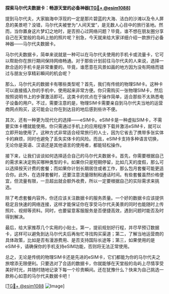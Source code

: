 **探索马尔代夫数据卡：畅游天堂的必备神器[[TG💪+ @esim1088](https://t.me/s/esim1088)]**

提到马尔代夫，大家脑海中浮现的一定是那片碧蓝的大海、洁白的沙滩以及令人屏息的美景吧？没错，马尔代夫被誉为“人间天堂”，是无数人心目中的旅行圣地。然而，当你置身这片梦幻之地时，是否担心过网络问题？毕竟，谁不想在朋友圈分享自己在天堂般的岛屿上拍的照片呢？别急，今天就来给大家详细介绍一款旅行必备神器——马尔代夫数据卡。

马尔代夫数据卡，简单来说就是一种可以在马尔代夫使用的手机卡或流量卡，它可以帮助你在旅行期间保持网络畅通。对于那些计划前往马尔代夫的人来说，选择一款合适的手机卡是非常重要的。毕竟，谁愿意在风景如画的地方因为没有网络而错过与朋友分享精彩瞬间的机会呢？

那么，马尔代夫的数据卡有哪些类型呢？首先，我们有传统的物理SIM卡。这种卡可以直接插入你的手机中，使用起来非常方便。你只需购买一张物理SIM卡，然后按照说明书上的步骤激活即可。这类卡的优点在于操作简单，适合那些不太熟悉电子设备的用户。不过，需要注意的是，物理SIM卡需要亲自到马尔代夫当地的运营商网点购买，这可能会让你在到达目的地后感到些许不便。

其次，还有一种更为现代化的选择——eSIM卡。eSIM卡是一种虚拟SIM卡，不需要实体卡槽就能使用。你只需通过手机上的应用程序下载并激活eSIM卡，就可以立即开始使用了。这种方式非常适合经常旅行的人士，因为它省去了携带多张实体卡的麻烦，同时也避免了丢失实体卡的风险。而且，eSIM卡支持多种语言切换，无论你是英语、汉语还是其他语言的使用者，都能轻松操作。

接下来，让我们谈谈如何选择适合自己的马尔代夫数据卡。首先，你需要根据自己的需求来决定购买哪种类型的卡。如果你只是短期停留，比如几天的度假，那么可以选择按天计费的套餐；而如果你计划长期居住或者工作，那么包月套餐可能更适合你。此外，在选择套餐时，还要注意流量限制和通话时间。有些套餐虽然价格便宜，但流量有限，一旦超出就会额外收费，所以一定要根据自己的实际需求来挑选。

除了考虑套餐内容外，你还应该关注数据卡的服务质量。一个好的数据卡应该提供稳定且快速的网络连接，这样才能保证你在享受马尔代夫美景的同时也能随时上传照片、视频等资料。同时，也要留意客服服务是否便捷高效，遇到问题时能否及时得到解决。

最后，给大家推荐几个实用的小贴士。第一，提前规划好行程，并尽早预订数据卡，这样可以避免到达马尔代夫后再匆忙寻找购买渠道；第二，了解当地运营商的具体政策，比如是否有漫游费用、是否支持国际长途等；第三，如果使用的是eSIM卡，请确保你的手机支持eSIM功能，否则将无法正常使用。

总之，无论是传统的物理SIM卡还是先进的eSIM卡，它们都能为你的马尔代夫之旅增添无限便利。只要选对了合适的数据卡，你就能够在天堂般的岛屿上尽情享受美好时光，并随时随地记录下每一个珍贵瞬间。还在犹豫什么？快来为自己挑选一款称心如意的马尔代夫数据卡吧！

[[TG💪+ @esim1088](https://t.me/s/esim1088) ![Image](https://i.postimg.cc/4NQfJmqS/Snipaste-2025-05-13-00-14-12.png)]